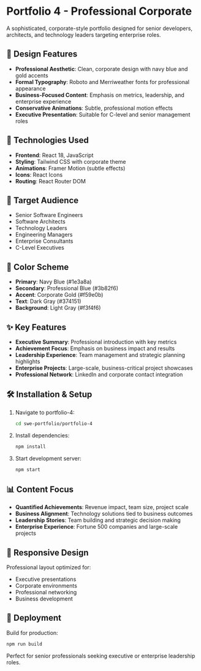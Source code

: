 # Portfolio 4 - Professional Corporate

A sophisticated, corporate-style portfolio designed for senior developers, architects, and technology leaders targeting enterprise roles.

## 🎨 Design Features

- **Professional Aesthetic**: Clean, corporate design with navy blue and gold accents
- **Formal Typography**: Roboto and Merriweather fonts for professional appearance
- **Business-Focused Content**: Emphasis on metrics, leadership, and enterprise experience
- **Conservative Animations**: Subtle, professional motion effects
- **Executive Presentation**: Suitable for C-level and senior management roles

## 🚀 Technologies Used

- **Frontend**: React 18, JavaScript
- **Styling**: Tailwind CSS with corporate theme
- **Animations**: Framer Motion (subtle effects)
- **Icons**: React Icons
- **Routing**: React Router DOM

## 🎯 Target Audience

- Senior Software Engineers
- Software Architects
- Technology Leaders
- Engineering Managers
- Enterprise Consultants
- C-Level Executives

## 🎨 Color Scheme

- **Primary**: Navy Blue (#1e3a8a)
- **Secondary**: Professional Blue (#3b82f6)
- **Accent**: Corporate Gold (#f59e0b)
- **Text**: Dark Gray (#374151)
- **Background**: Light Gray (#f3f4f6)

## ✨ Key Features

- **Executive Summary**: Professional introduction with key metrics
- **Achievement Focus**: Emphasis on business impact and results
- **Leadership Experience**: Team management and strategic planning highlights
- **Enterprise Projects**: Large-scale, business-critical project showcases
- **Professional Network**: LinkedIn and corporate contact integration

## 🛠️ Installation & Setup

1. Navigate to portfolio-4:
   ```bash
   cd swe-portfolio/portfolio-4
   ```

2. Install dependencies:
   ```bash
   npm install
   ```

3. Start development server:
   ```bash
   npm start
   ```

## 📊 Content Focus

- **Quantified Achievements**: Revenue impact, team size, project scale
- **Business Alignment**: Technology solutions tied to business outcomes
- **Leadership Stories**: Team building and strategic decision making
- **Enterprise Experience**: Fortune 500 companies and large-scale projects

## 📱 Responsive Design

Professional layout optimized for:
- Executive presentations
- Corporate environments
- Professional networking
- Business development

## 🚀 Deployment

Build for production:
```bash
npm run build
```

Perfect for senior professionals seeking executive or enterprise leadership roles.
